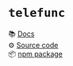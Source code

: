 # `telefunc`

📚 [Docs](https://telefunc.dev)  
⚙️  [Source code](https://github.com/brillout/telefunc/tree/main/packages/telefunc)  
📦 [npm package](https://npmjs.com/package/telefunc)  
